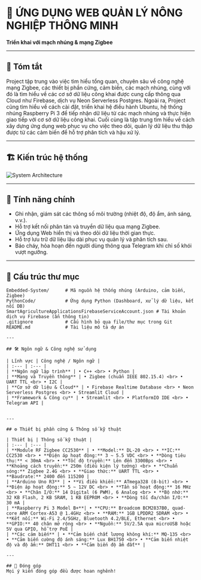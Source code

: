 # 🌱 ỨNG DỤNG WEB QUẢN LÝ NÔNG NGHIỆP THÔNG MINH  
**Triển khai với mạch nhúng & mạng Zigbee**

---
  
## 📄 Tóm tắt  
  
Project tập trung vào việc tìm hiểu tổng quan, chuyên sâu về công nghệ mạng Zigbee, các thiết bị phần cứng, cảm biến, các mạch nhúng, cùng với đó là tìm hiểu về các cơ sở dữ liệu công khai được cung cấp thông qua Cloud như Firebase, dịch vụ Neon Serverless Postgres. Ngoài ra, Project cũng tìm hiểu về cách cài đặt, triển khai hệ điều hành Ubuntu, hệ thống nhúng Raspberry Pi 3 để tiếp nhận dữ liệu từ các mạch nhúng và thực hiện giao tiếp với cơ sở dữ liệu công khai. Cuối cùng là tập trung tìm hiểu về cách xây dựng ứng dụng web phục vụ cho việc theo dõi, quản lý dữ liệu thu thập được từ các cảm biến để hỗ trợ phân tích và hậu xử lý.

---
  
## 🏗 Kiến trúc hệ thống  
  
![System Architecture](https://blogwithanio.notion.site/image/attachment%3Aa7bdf84e-1c0b-43d1-a7b9-f81fe0f235c8%3Aiotproject.png?table=block&id=250695a7-6e5a-802f-a847-f2221cbe0a6f&spaceId=6e2e73db-19d0-473a-98f9-56a3b327b51e&width=2000&userId=&cache=v2)  

---
  
## 🚀 Tính năng chính  
  
- Ghi nhận, giám sát các thông số môi trường (nhiệt độ, độ ẩm, ánh sáng, v.v.). 
- Hỗ trợ kết nối phân tán và truyền dữ liệu qua mạng Zigbee. 
- Ứng dụng Web hiển thị và theo dõi dữ liệu thời gian thực. 
- Hỗ trợ lưu trữ dữ liệu lâu dài phục vụ quản lý và phân tích sau. 
- Báo cháy, hỏa hoạn đến người dùng thông qua Telegram khi chỉ số khói vượt ngưỡng.

---
  
## 📂 Cấu trúc thư mục  
  
```plaintext
Embedded-System/      # Mã nguồn hệ thống nhúng (Arduino, cảm biến, Zigbee)
PythonCode/           # Ứng dụng Python (Dashboard, xử lý dữ liệu, kết nối DB)
SmartAgricultureApplicationsFirebaseServiceAccount.json # Tài khoản dịch vụ Firebase (ẩn thông tin)
.gitignore            # Cấu hình bỏ qua file/thư mục trong Git
README.md             # Tài liệu mô tả dự án

---
  
## 🛠 Ngôn ngữ & Công nghệ sử dụng
  
| Lĩnh vực | Công nghệ / Ngôn ngữ |
| :--- | :--- |
| **Ngôn ngữ lập trình** | • C++ <br> • Python |
| **Mạng và Truyền thông** | • Zigbee (chuẩn IEEE 802.15.4) <br> • UART TTL <br> • I2C |
| **Cơ sở dữ liệu & Cloud** | • Firebase Realtime Database <br> • Neon Serverless Postgres <br> • Streamlit Cloud |
| **Framework & Công cụ** | • Streamlit <br> • PlatformIO IDE <br> • Telegram API |


---
  
## ⚙ Thiết bị phần cứng & Thông số kỹ thuật
  
| Thiết bị | Thông số kỹ thuật |
| :--- | :--- |
| **Module RF Zigbee CC2530** | • **Model:** DL-20 <br> • **IC:** CC2530 <br> • **Điện áp hoạt động:** 3 ~ 5.5 VDC <br> • **Dòng tiêu thụ:** < 30mA <br> • **Tốc độ truyền:** Lên đến 3300Bps <br> • **Khoảng cách truyền:** 250m (điều kiện lý tưởng) <br> • **Chuẩn sóng:** Zigbee 2.4G <br> • **Giao thức:** UART TTL <br> • **Baudrate:** 2400 đến 115200 |
| **Arduino Uno R3** | • **Vi điều khiển:** ATmega328 (8-bit) <br> • **Điện áp hoạt động:** 5 ~ 12V DC <br> • **Tần số hoạt động:** 16 MHz <br> • **Chân I/O:** 14 Digital (6 PWM), 6 Analog <br> • **Bộ nhớ:** 32 KB Flash, 2 KB SRAM, 1 KB EEPROM <br> • **Dòng tối đa/chân I/O:** 30 mA |
| **Raspberry Pi 3 Model B+**| • **CPU:** Broadcom BCM2837B0, quad-core ARM Cortex-A53 @ 1.4GHz <br> • **RAM:** 1GB LPDDR2 SDRAM <br> • **Kết nối:** Wi-Fi 2.4/5GHz, Bluetooth 4.2/BLE, Ethernet <br> • **GPIO:** 40 chân mở rộng <br> • **Nguồn:** 5V/2.5A qua microUSB hoặc 5V qua GPIO, hỗ trợ PoE |
| **Các cảm biến** | • **Cảm biến chất lượng không khí:** MQ-135 <br> • **Cảm biến cường độ ánh sáng:** Lux BH1750 <br> • **Cảm biến nhiệt độ và độ ẩm:** DHT11 <br> • **Cảm biến độ ẩm đất** |

---
  
## 🤝 Đóng góp
Mọi ý kiến đóng góp đều được hoan nghênh!